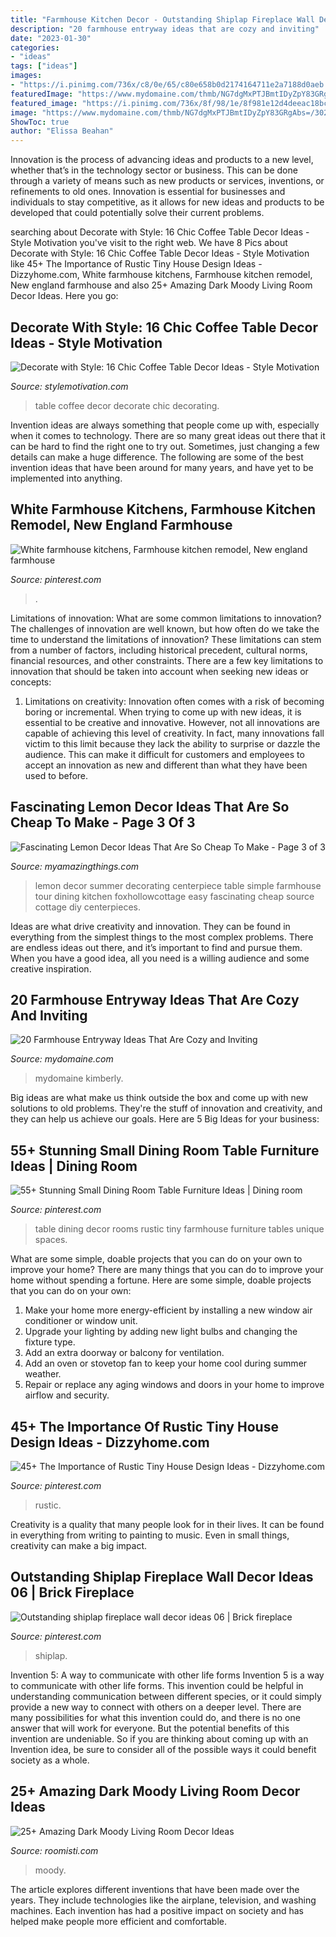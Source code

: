 ```yaml
---
title: "Farmhouse Kitchen Decor - Outstanding Shiplap Fireplace Wall Decor Ideas 06"
description: "20 farmhouse entryway ideas that are cozy and inviting"
date: "2023-01-30"
categories:
- "ideas"
tags: ["ideas"]
images:
- "https://i.pinimg.com/736x/c8/0e/65/c80e658b0d2174164711e2a7188d0aeb.jpg"
featuredImage: "https://www.mydomaine.com/thmb/NG7dgMxPTJBmtIDyZpY83GRgAbs=/3024x4032/filters:fill(auto,1)/IMG_7654-c295f2c54c204948a876f69ce7235eab.jpg"
featured_image: "https://i.pinimg.com/736x/8f/98/1e/8f981e12d4deeac18bc8aa1d16cb1aa0.jpg"
image: "https://www.mydomaine.com/thmb/NG7dgMxPTJBmtIDyZpY83GRgAbs=/3024x4032/filters:fill(auto,1)/IMG_7654-c295f2c54c204948a876f69ce7235eab.jpg"
ShowToc: true
author: "Elissa Beahan"
---
```



Innovation is the process of advancing ideas and products to a new level, whether that’s in the technology sector or business. This can be done through a variety of means such as new products or services, inventions, or refinements to old ones. Innovation is essential for businesses and individuals to stay competitive, as it allows for new ideas and products to be developed that could potentially solve their current problems.

	

		
searching about Decorate with Style: 16 Chic Coffee Table Decor Ideas - Style Motivation you've visit to the right web. We have 8 Pics about Decorate with Style: 16 Chic Coffee Table Decor Ideas - Style Motivation like 45+ The Importance of Rustic Tiny House Design Ideas - Dizzyhome.com, White farmhouse kitchens, Farmhouse kitchen remodel, New england farmhouse and also 25+ Amazing Dark Moody Living Room Decor Ideas. Here you go:
		
    
## Decorate With Style: 16 Chic Coffee Table Decor Ideas - Style Motivation

<img loading=lazy src="https://homebnc.com/homeimg/2017/03/14-coffee-table-decorating-ideas-homebnc.jpg" onerror="this.onerror=null;this.src='https://tse1.mm.bing.net/th?id=OIP.RCLgGQeD3oYN72EC7POd9wHaLK&amp;pid=15.1';" alt="Decorate with Style: 16 Chic Coffee Table Decor Ideas - Style Motivation">

_Source: stylemotivation.com_

>table coffee decor decorate chic decorating. 

	

Invention ideas are always something that people come up with, especially when it comes to technology. There are so many great ideas out there that it can be hard to find the right one to try out. Sometimes, just changing a few details can make a huge difference. The following are some of the best invention ideas that have been around for many years, and have yet to be implemented into anything.

    
## White Farmhouse Kitchens, Farmhouse Kitchen Remodel, New England Farmhouse

<img loading=lazy src="https://i.pinimg.com/736x/fd/2f/cc/fd2fccf844f3a7077eecb7a21cbdc028.jpg" onerror="this.onerror=null;this.src='https://tse2.mm.bing.net/th?id=OIP.W6PIXLxdehR-JzGm6dEbHgHaJ3&amp;pid=15.1';" alt="White farmhouse kitchens, Farmhouse kitchen remodel, New england farmhouse">

_Source: pinterest.com_

>. 

	

Limitations of innovation: What are some common limitations to innovation?
The challenges of innovation are well known, but how often do we take the time to understand the limitations of innovation? These limitations can stem from a number of factors, including historical precedent, cultural norms, financial resources, and other constraints.
There are a few key limitations to innovation that should be taken into account when seeking new ideas or concepts:

1. Limitations on creativity: Innovation often comes with a risk of becoming boring or incremental. When trying to come up with new ideas, it is essential to be creative and innovative. However, not all innovations are capable of achieving this level of creativity. In fact, many innovations fall victim to this limit because they lack the ability to surprise or dazzle the audience. This can make it difficult for customers and employees to accept an innovation as new and different than what they have been used to before.


    
## Fascinating Lemon Decor Ideas That Are So Cheap To Make - Page 3 Of 3

<img loading=lazy src="https://myamazingthings.com/wp-content/uploads/2018/03/lemon-decor-13-.jpg" onerror="this.onerror=null;this.src='https://tse4.mm.bing.net/th?id=OIP.sXV6D3B7YU3yynJJDlbZ9QHaLI&amp;pid=15.1';" alt="Fascinating Lemon Decor Ideas That Are So Cheap To Make - Page 3 of 3">

_Source: myamazingthings.com_

>lemon decor summer decorating centerpiece table simple farmhouse tour dining kitchen foxhollowcottage easy fascinating cheap source cottage diy centerpieces. 

	

Ideas are what drive creativity and innovation. They can be found in everything from the simplest things to the most complex problems. There are endless ideas out there, and it’s important to find and pursue them. When you have a good idea, all you need is a willing audience and some creative inspiration.

    
## 20 Farmhouse Entryway Ideas That Are Cozy And Inviting

<img loading=lazy src="https://www.mydomaine.com/thmb/NG7dgMxPTJBmtIDyZpY83GRgAbs=/3024x4032/filters:fill(auto,1)/IMG_7654-c295f2c54c204948a876f69ce7235eab.jpg" onerror="this.onerror=null;this.src='https://tse4.mm.bing.net/th?id=OIP._4XxrVp0U-jxNk1D860nkAHaJ4&amp;pid=15.1';" alt="20 Farmhouse Entryway Ideas That Are Cozy and Inviting">

_Source: mydomaine.com_

>mydomaine kimberly. 

	

Big ideas are what make us think outside the box and come up with new solutions to old problems. They're the stuff of innovation and creativity, and they can help us achieve our goals. Here are 5 Big Ideas for your business: 

    
## 55+ Stunning Small Dining Room Table Furniture Ideas | Dining Room

<img loading=lazy src="https://i.pinimg.com/736x/8f/98/1e/8f981e12d4deeac18bc8aa1d16cb1aa0.jpg" onerror="this.onerror=null;this.src='https://tse1.mm.bing.net/th?id=OIP.qrf3NMvPUuOGzA5E9rEeCQHaJ3&amp;pid=15.1';" alt="55+ Stunning Small Dining Room Table Furniture Ideas | Dining room">

_Source: pinterest.com_

>table dining decor rooms rustic tiny farmhouse furniture tables unique spaces. 

	

What are some simple, doable projects that you can do on your own to improve your home?
There are many things that you can do to improve your home without spending a fortune. Here are some simple, doable projects that you can do on your own:
1. Make your home more energy-efficient by installing a new window air conditioner or window unit.
2. Upgrade your lighting by adding new light bulbs and changing the fixture type.
3. Add an extra doorway or balcony for ventilation. 
4. Add an oven or stovetop fan to keep your home cool during summer weather. 
5. Repair or replace any aging windows and doors in your home to improve airflow and security.

    
## 45+ The Importance Of Rustic Tiny House Design Ideas - Dizzyhome.com

<img loading=lazy src="https://i.pinimg.com/736x/d6/76/ac/d676ac9cc95ad63a2fe4fa36a3306a73.jpg" onerror="this.onerror=null;this.src='https://tse3.mm.bing.net/th?id=OIP.Id6LcxJ_H1wbUUo1_rHdGgHaLH&amp;pid=15.1';" alt="45+ The Importance of Rustic Tiny House Design Ideas - Dizzyhome.com">

_Source: pinterest.com_

>rustic. 

	

Creativity is a quality that many people look for in their lives. It can be found in everything from writing to painting to music. Even in small things, creativity can make a big impact.

    
## Outstanding Shiplap Fireplace Wall Decor Ideas 06 | Brick Fireplace

<img loading=lazy src="https://i.pinimg.com/736x/c8/0e/65/c80e658b0d2174164711e2a7188d0aeb.jpg" onerror="this.onerror=null;this.src='https://tse3.mm.bing.net/th?id=OIP.CvIV2LONqiE1hl37apz5OAHaLJ&amp;pid=15.1';" alt="Outstanding shiplap fireplace wall decor ideas 06 | Brick fireplace">

_Source: pinterest.com_

>shiplap. 

	

Invention 5: A way to communicate with other life forms
Invention 5 is a way to communicate with other life forms. This invention could be helpful in understanding communication between different species, or it could simply provide a new way to connect with others on a deeper level. There are many possibilities for what this invention could do, and there is no one answer that will work for everyone. But the potential benefits of this invention are undeniable. So if you are thinking about coming up with an Invention idea, be sure to consider all of the possible ways it could benefit society as a whole.

    
## 25+ Amazing Dark Moody Living Room Decor Ideas

<img loading=lazy src="https://roomisti.com/wp-content/uploads/2019/03/25-Amazing-Dark-Moody-Living-Room-Decor-Ideas-26.jpg" onerror="this.onerror=null;this.src='https://tse2.mm.bing.net/th?id=OIP.qwjybWTqjYMkvQsu6DcpUgHaKD&amp;pid=15.1';" alt="25+ Amazing Dark Moody Living Room Decor Ideas">

_Source: roomisti.com_

>moody. 

	

The article explores different inventions that have been made over the years. They include technologies like the airplane, television, and washing machines. Each invention has had a positive impact on society and has helped make people more efficient and comfortable.

